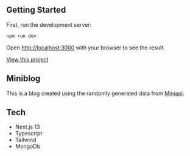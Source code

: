 ## Getting Started

First, run the development server:
```bash
npm run dev
```
Open [http://localhost:3000](http://localhost:3000) with your browser to see the result.

[View this project](https://miniblog-mocha.vercel.app/)

## Miniblog

This is a blog created using the randomly generated data from [Miniapi](https://github.com/rembrandtcosta/miniapi).

## Tech

- Next.js 13
- Typescript
- Tailwind
- MongoDb

